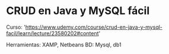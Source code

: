 # CRUD en Java y MySQL fácil

Curso: 'https://www.udemy.com/course/crud-en-java-y-mysql-facil/learn/lecture/23580202#content'

Herramientas: XAMP, Netbeans
BD: Mysql, db1

